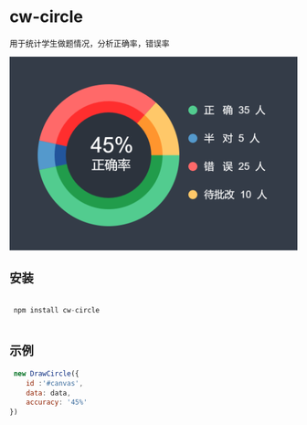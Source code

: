 # cw-circle



用于统计学生做题情况，分析正确率，错误率

![示例图](example.png '示例图')


安装
---

```javascript

 npm install cw-circle
 
```


示例
---

```javascript
 new DrawCircle({
    id :'#canvas',
    data: data,
    accuracy: '45%'
})
```
